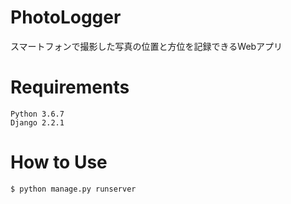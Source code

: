# PhotoLogger
スマートフォンで撮影した写真の位置と方位を記録できるWebアプリ

# Requirements
```
Python 3.6.7
Django 2.2.1
```

# How to Use
```
$ python manage.py runserver
```
